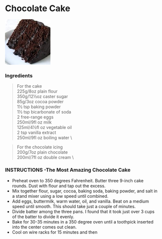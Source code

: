 # Chocolate Cake

![chocolate-cake](image/cake-Chocolate.jpg)

### Ingredients 


> For the cake \
225g/8oz plain flour \
350g/12½oz caster sugar \
85g/3oz cocoa powder \
1½ tsp baking powder \
1½ tsp bicarbonate of soda \
2 free-range eggs \
250ml/9fl oz milk \
125ml/4½fl oz vegetable oil \
2 tsp vanilla extract \
250ml/9fl oz boiling water \


> For the chocolate icing \
200g/7oz plain chocolate \
200ml/7fl oz double cream \

### INSTRUCTIONS -The Most Amazing Chocolate Cake
  
+ Preheat oven to 350 degrees Fahrenheit. Butter three 9-inch cake rounds. Dust with flour and tap out the excess.
+ Mix together flour, sugar, cocoa, baking soda, baking powder, and salt in a stand mixer using a low speed until combined.
+ Add eggs, buttermilk, warm water, oil, and vanilla. Beat on a medium speed until smooth. This should take just a couple of minutes.
+ Divide batter among the three pans. I found that it took just over 3 cups of the batter to divide it evenly.
+ Bake for 30-35 minutes in a 350 degree oven until a toothpick inserted into the center comes out clean.
+ Cool on wire racks for 15 minutes and then

